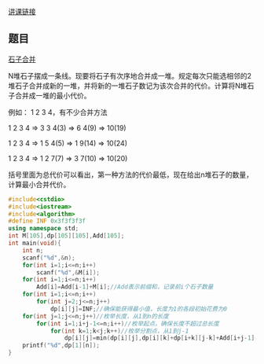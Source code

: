 [讲课链接](https://www.bilibili.com/video/BV1G84y1a7Fo/?spm_id_from=333.999.0.0)

## 题目
[石子合并](https://vjudge.net/contest/500157#problem/K)

N堆石子摆成一条线。现要将石子有次序地合并成一堆。规定每次只能选相邻的2堆石子合并成新的一堆，并将新的一堆石子数记为该次合并的代价。计算将N堆石子合并成一堆的最小代价。

例如： 1 2 3 4，有不少合并方法

1 2 3 4 => 3 3 4(3) => 6 4(9) => 10(19)

1 2 3 4 => 1 5 4(5) => 1 9(14) => 10(24)

1 2 3 4 => 1 2 7(7) => 3 7(10) => 10(20)

括号里面为总代价可以看出，第一种方法的代价最低，现在给出n堆石子的数量，计算最小合并代价。

```c++
#include<cstdio>
#include<iostream>
#include<algorithm>
#define INF 0x3f3f3f3f
using namespace std;
int M[105],dp[105][105],Add[105];
int main(void){
	int n;
	scanf("%d",&n);
	for(int i=1;i<=n;i++)
		scanf("%d",&M[i]);
	for(int i=1;i<=n;i++)
		Add[i]=Add[i-1]+M[i];//Add表示前缀和，记录前i个石子数量
	for(int i=1;i<=n;i++)
		for(int j=2;j<=n;j++)
			dp[i][j]=INF;//确保能获得最小值，长度为1的各段初始花费为0 
	for(int j=1;j<=n;j++)//枚举长度，从1到n的长度
		for(int i=1;i+j-1<=n;i++)//枚举起点，确保长度不超过总长度 
			for(int k=1;k<j;k++)//枚举分割点，从1到j-1 
				dp[i][j]=min(dp[i][j],dp[i][k]+dp[i+k][j-k]+Add[i+j-1]-Add[i-1]);
	printf("%d",dp[1][n]);
} 
```
